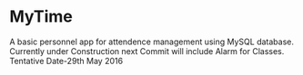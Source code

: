 # MyTime
A basic personnel app for attendence management using MySQL database.
Currently under Construction next Commit will include Alarm for Classes.
Tentative Date-29th May 2016
